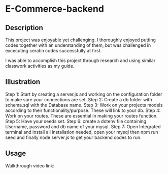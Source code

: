 # E-Commerce-backend

## Description
This project was enjoyable yet challenging. I thoroughly enjoyed putting codes together with an understanding of them, but was challenged in excecuting ceratin codes successfully at first.

I was able to accomplish this project through research and using similar classwork activities as my guide. 
## Illustration
Step 1: Start by creating a server.js and working on the configuration folder to make sure your connections are set.
Step 2: Create a db folder with schema.sql with the Database name.
Step 3: Work on your projects models according to their functionality/purpose. These will link to your db.
Step 4: Work on your routes. These are essential in making your routes function.
Step 5: Have your seeds set.
Step 6: create a dotenv file containing Username, password and db name of your mysql.
Step 7: Open Integrated terminal and install all installation needed, open your mysql then npm run seed and finally node server.js to get your backend codes to run.

## Usage

Walkthrough video link: 